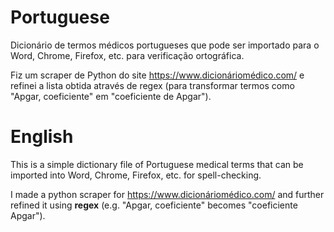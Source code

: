 # Portuguese

Dicionário de termos médicos portugueses que pode ser importado para o Word, Chrome, Firefox, etc. para verificação ortográfica.

Fiz um scraper de Python do site https://www.dicionáriomédico.com/ e refinei a lista obtida através de regex (para transformar termos como "Apgar, coeficiente" em "coeficiente de Apgar").

# English

This is a simple dictionary file of Portuguese medical terms that can be imported into Word, Chrome, Firefox, etc. for spell-checking.

I made a python scraper for https://www.dicionáriomédico.com/ and further refined it using **regex** (e.g. "Apgar, coeficiente" becomes "coeficiente Apgar").
